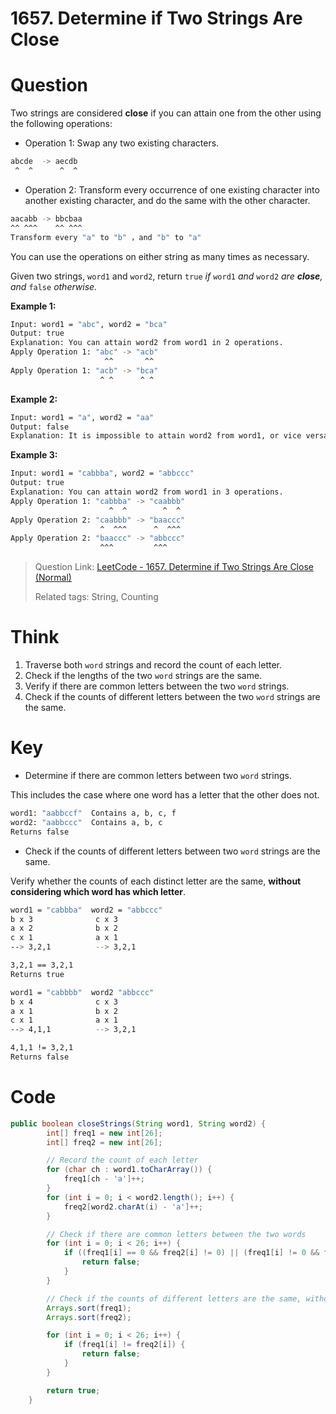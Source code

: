 # 1657. Determine if Two Strings Are Close

# Question 

Two strings are considered **close** if you can attain one from the other using the following operations:

- Operation 1: Swap any two existing characters.

```bash
abcde  -> aecdb
 ^  ^      ^  ^
```



- Operation 2: Transform every occurrence of one existing character into another existing character, and do the same with the other character.

```bash
aacabb -> bbcbaa
^^ ^^^    ^^ ^^^
Transform every "a" to "b" ，and "b" to "a" 
```



You can use the operations on either string as many times as necessary.

Given two strings, `word1` and `word2`, return `true` *if* `word1` *and* `word2` *are **close**, and* `false` *otherwise.*

 

**Example 1:**

```bash
Input: word1 = "abc", word2 = "bca"
Output: true
Explanation: You can attain word2 from word1 in 2 operations.
Apply Operation 1: "abc" -> "acb"
					 ^^ 	  ^^
Apply Operation 1: "acb" -> "bca"
					^ ^		 ^ ^
```

**Example 2:**

```bash
Input: word1 = "a", word2 = "aa"
Output: false
Explanation: It is impossible to attain word2 from word1, or vice versa, in any number of operations.
```

**Example 3:**

```bash
Input: word1 = "cabbba", word2 = "abbccc"
Output: true
Explanation: You can attain word2 from word1 in 3 operations.
Apply Operation 1: "cabbba" -> "caabbb"
					  ^  ^ 		  ^  ^
Apply Operation 2: "caabbb" -> "baaccc"
					^  ^^^		^  ^^^
Apply Operation 2: "baaccc" -> "abbccc"
					^^^			^^^
```

> Question Link: [LeetCode - 1657. Determine if Two Strings Are Close (Normal)](https://leetcode.com/problems/determine-if-two-strings-are-close/description/)
>
> Related tags: String, Counting 



# Think

1. Traverse both `word` strings and record the count of each letter.
2. Check if the lengths of the two `word` strings are the same.
3. Verify if there are common letters between the two `word` strings.
4. Check if the counts of different letters between the two `word` strings are the same.



# Key

* Determine if there are common letters between two `word` strings.

This includes the case where one word has a letter that the other does not.

```bash
word1: "aabbccf"  Contains a, b, c, f
word2: "aabbccc"  Contains a, b, c
Returns false
```



* Check if the counts of different letters between two `word` strings are the same.

Verify whether the counts of each distinct letter are the same, **without considering which word has which letter**.

```bash
word1 = "cabbba"  word2 = "abbccc"
b x 3              c x 3
a x 2              b x 2
c x 1              a x 1
--> 3,2,1          --> 3,2,1

3,2,1 == 3,2,1
Returns true
```

```bash
word1 = "cabbbb"  word2 "abbccc"
b x 4              c x 3
a x 1              b x 2
c x 1              a x 1
--> 4,1,1          --> 3,2,1

4,1,1 != 3,2,1
Returns false
```

# Code

```java
public boolean closeStrings(String word1, String word2) {
        int[] freq1 = new int[26];
        int[] freq2 = new int[26];

        // Record the count of each letter
        for (char ch : word1.toCharArray()) {
            freq1[ch - 'a']++;
        }
        for (int i = 0; i < word2.length(); i++) {
            freq2[word2.charAt(i) - 'a']++;
        }

        // Check if there are common letters between the two words
        for (int i = 0; i < 26; i++) {
            if ((freq1[i] == 0 && freq2[i] != 0) || (freq1[i] != 0 && freq2[i] == 0)) {
                return false;
            }
        }

        // Check if the counts of different letters are the same, without considering which word has which letter
        Arrays.sort(freq1);
        Arrays.sort(freq2);

        for (int i = 0; i < 26; i++) {
            if (freq1[i] != freq2[i]) {
                return false;
            }
        }

        return true;
    }
```